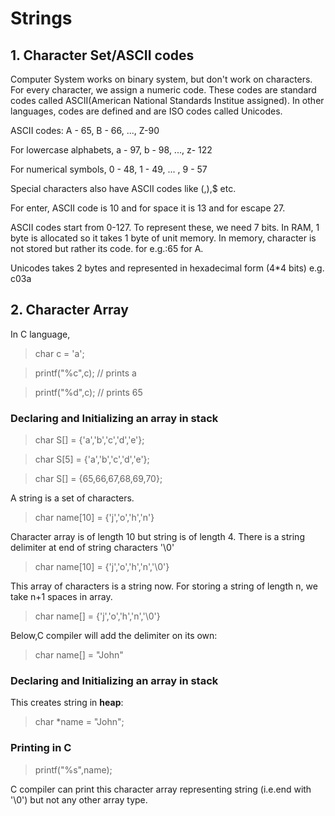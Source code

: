 # Strings

## 1. Character Set/ASCII codes
Computer System works on binary system, but don't work on characters. For every character, we assign a numeric code. 
These codes are standard codes called ASCII(American National Standards Institue assigned). In other languages, codes
are defined and are ISO codes called Unicodes. 

ASCII codes: A - 65, B - 66, ..., Z-90

For lowercase alphabets, a - 97, b - 98, ..., z- 122

For numerical symbols, 0 - 48, 1 - 49, ... , 9 - 57

Special characters also have ASCII codes like (,),$ etc.

For enter, ASCII code is 10 and for space it is 13 and for escape 27.

ASCII codes start from 0-127. To represent these, we need 7 bits. In RAM, 1 byte is allocated so it takes 1 byte of unit memory. In memory, character is not stored but rather its code. for e.g.:65 for A.

Unicodes takes 2 bytes and represented in hexadecimal form (4*4 bits) e.g. c03a

## 2. Character Array

In C language,
>char c = 'a';

>printf("%c",c); // prints a

>printf("%d",c); // prints 65

### Declaring and Initializing an array in stack

>char S[] = {'a','b','c','d','e'};

>char S[5] = {'a','b','c','d','e'};

>char S[] = {65,66,67,68,69,70};

A string is a set of characters.
>char name[10] = {'j','o','h','n'}

Character array is of length 10 but string is of length 4. There is a string delimiter at end of string characters '\0'

>char name[10] = {'j','o','h','n','\0'}

This array of characters is a string now. For storing a string of length n, we take n+1 spaces in array.

>char name[] = {'j','o','h','n','\0'}

Below,C compiler will add the delimiter on its own:

> char name[] = "John"



### Declaring and Initializing an array in stack
This creates string in **heap**:

> char *name = "John";

### Printing in C
> printf("%s",name);

C compiler can print this character array representing string (i.e.end with '\0') but not any other array type.


